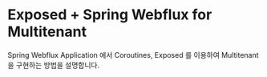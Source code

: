 # Exposed + Spring Webflux for Multitenant

Spring Webflux Application 에서 Coroutines, Exposed 를 이용하여 Multitenant 을 구현하는 방법을 설명합니다. 
